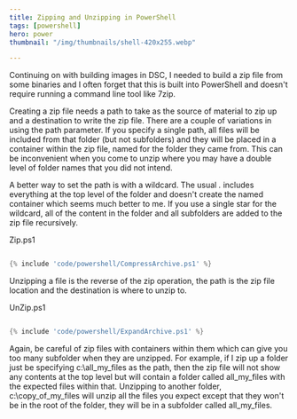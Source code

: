 ```yaml
---
title: Zipping and Unzipping in PowerShell
tags: [powershell]
hero: power
thumbnail: "/img/thumbnails/shell-420x255.webp"

---
```


Continuing on with building images in DSC, I needed to build a zip file from some binaries and I often forget that this is
built into PowerShell and doesn't require running a command line tool like 7zip.

Creating a zip file needs a path to take as the source of material to zip up and a destination to write the zip file.
There are a couple of variations in using the path parameter. If you specify a single path, all files will be included from that folder (but not subfolders) and they will be placed in a container within the zip file, named for the folder they came from. This can be inconvenient when you come to unzip where you may have a double level of folder names that you did not intend.

A better way to set the path is with a wildcard. The usual _._ includes everything at the top level of the folder and doesn't create the named container which seems much better to me. If you use a single star for the wildcard, all of the content in the folder and all subfolders are added to the zip file recursively.

Zip.ps1
```powershell

{% include 'code/powershell/CompressArchive.ps1' %}

```

Unzipping a file is the reverse of the zip operation, the path is the zip file location and the destination is where to unzip to.

UnZip.ps1
```powershell

{% include 'code/powershell/ExpandArchive.ps1' %}

```

Again, be careful of zip files with containers within them which can give you too many subfolder when they are unzipped. For example, if I zip up a folder just be specifying c:\all_my_files as the path, then the zip file will not show any contents at the top level but will contain a folder called all_my_files with the expected files within that. Unzipping to another folder, c:\copy_of_my_files will unzip all the files you expect except that they won't be in the root of the folder, they will be in a subfolder called all_my_files.
